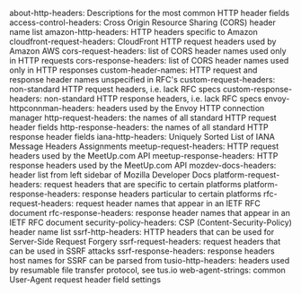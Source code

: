 about-http-headers: Descriptions for the most common HTTP header fields
access-control-headers: Cross Origin Resource Sharing (CORS) header name list
amazon-http-headers: HTTP headers specific to Amazon
cloudfront-request-headers: CloudFront HTTP request headers used by Amazon AWS
cors-request-headers: list of CORS header names used only in HTTP requests
cors-response-headers: list of CORS header names used only in HTTP responses
custom-header-names: HTTP request and response header names unspecified in RFC's
custom-request-headers: non-standard HTTP request headers, i.e. lack RFC specs
custom-response-headers: non-standard HTTP response headers, i.e. lack RFC specs
envoy-httpconnman-headers: headers used by the Envoy HTTP connection manager
http-request-headers: the names of all standard HTTP request header fields
http-response-headers: the names of all standard HTTP response header fields
iana-http-headers: Uniquely Sorted List of IANA Message Headers Assignments
meetup-request-headers: HTTP request headers used by the MeetUp.com API
meetup-response-headers: HTTP response headers used by the MeetUp.com API
mozdev-docs-headers: header list from left sidebar of Mozilla Developer Docs
platform-request-headers: request headers that are specific to certain platforms
platform-response-headers: response headers particular to certain platforms
rfc-request-headers: request header names that appear in an IETF RFC document
rfc-response-headers: response header names that appear in an IETF RFC document
security-policy-headers: CSP (Content-Security-Policy) header name list
ssrf-http-headers: HTTP headers that can be used for Server-Side Request Forgery
ssrf-request-headers: request headers that can be used in SSRF attacks
ssrf-response-headers: response headers host names for SSRF can be parsed from
tusio-http-headers: headers used by resumable file transfer protocol, see tus.io
web-agent-strings: common User-Agent request header field settings
